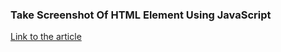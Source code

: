 ### Take Screenshot Of HTML Element Using JavaScript

[Link to the article](https://blog.bibekkakati.me/take-screenshot-of-html-element-using-javascript)
